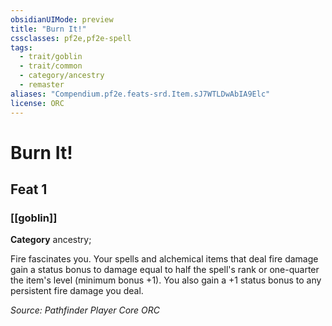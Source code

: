 ```yaml
---
obsidianUIMode: preview
title: "Burn It!"
cssclasses: pf2e,pf2e-spell
tags:
  - trait/goblin
  - trait/common
  - category/ancestry
  - remaster
aliases: "Compendium.pf2e.feats-srd.Item.sJ7WTLDwAbIA9Elc"
license: ORC
---
```

# Burn It!
## Feat 1
### [[goblin]]

**Category** ancestry; 




Fire fascinates you. Your spells and alchemical items that deal fire damage gain a status bonus to damage equal to half the spell's rank or one-quarter the item's level (minimum bonus +1). You also gain a +1 status bonus to any persistent fire damage you deal.

*Source: Pathfinder Player Core*
*ORC*